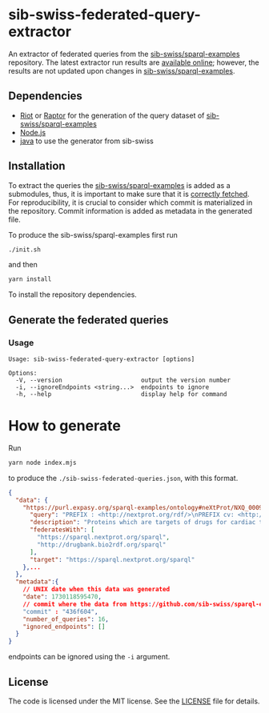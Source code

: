 # sib-swiss-federated-query-extractor

An extractor of federated queries from the [sib-swiss/sparql-examples](https://github.com/sib-swiss/sparql-examples) repository.
The latest extractor run results are [available online](./sib-swiss-federated-queries.json); however, the results are not updated upon changes in [sib-swiss/sparql-examples](https://github.com/sib-swiss/sparql-examples).

## Dependencies
- [Riot](https://jena.apache.org/documentation/io/) or [Raptor](https://librdf.org/raptor/) for the generation of the query dataset of [sib-swiss/sparql-examples](https://github.com/sib-swiss/sparql-examples)
- [Node.js](https://nodejs.org/en)
- [java](https://www.java.com/en/) to use the generator from sib-swiss

## Installation
To extract the queries the [sib-swiss/sparql-examples](https://github.com/sib-swiss/sparql-examples) is added as a submodules,
thus, it is important to make sure that it is [correctly fetched](https://git-scm.com/book/en/v2/Git-Tools-Submodules).
For reproducibility, it is crucial to consider which commit is materialized in the repository.
Commit information is added as metadata in the generated file.

To produce the sib-swiss/sparql-examples first run

```sh
./init.sh
```

and then
```sh
yarn install
```

To install the repository dependencies.

## Generate the federated queries

### Usage

```
Usage: sib-swiss-federated-query-extractor [options]

Options:
  -V, --version                      output the version number
  -i, --ignoreEndpoints <string...>  endpoints to ignore
  -h, --help                         display help for command
```

# How to generate

Run 

```sh
yarn node index.mjs
```

to produce the `./sib-swiss-federated-queries.json`, with this format.

```json
{
  "data": {
    "https://purl.expasy.org/sparql-examples/ontology#neXtProt/NXQ_00091": {
      "query": "PREFIX : <http://nextprot.org/rdf/>\nPREFIX cv: <http://nextprot.org/rdf/terminology/>\n\nselect distinct ?entry where {\n  service <http://drugbank.bio2rdf.org/sparql> {\n    select distinct ?uniprot WHERE {\n\t?drug <http://bio2rdf.org/drugbank_vocabulary:target> ?drugTarget .\n\t?drug <http://bio2rdf.org/drugbank_vocabulary:x-atc> ?atcCode.\n    ?drugTarget <http://bio2rdf.org/drugbank_vocabulary:x-uniprot> ?uniprot .\n\tfilter(!contains(str(?uniprot),\"_\"))\n\tfilter(contains(str(?atcCode), \"atc:C01\" )) # ATC starting with C01 means therapeutic subgroup for cardiac therapy\n    }\n  }\n  BIND (IRI(CONCAT(\"http://nextprot.org/rdf/entry/NX_\",substr(str(?uniprot),28,6))) as ?entry) # cast drugbank id to neXtprot entry\n}",
      "description": "Proteins which are targets of drugs for cardiac therapy",
      "federatesWith": [
        "https://sparql.nextprot.org/sparql",
        "http://drugbank.bio2rdf.org/sparql"
      ],
      "target": "https://sparql.nextprot.org/sparql"
    },...
  },
  "metadata":{
    // UNIX date when this data was generated
    "date": 1730118595470,
    // commit where the data from https://github.com/sib-swiss/sparql-examples was produced
    "commit" : "436f604",
    "number_of_queries": 16,
    "ignored_endpoints": []
  }
}
```

endpoints can be ignored using the `-i` argument.

## License
The code is licensed under the MIT license. See the [LICENSE](LICENSE) file for details.
